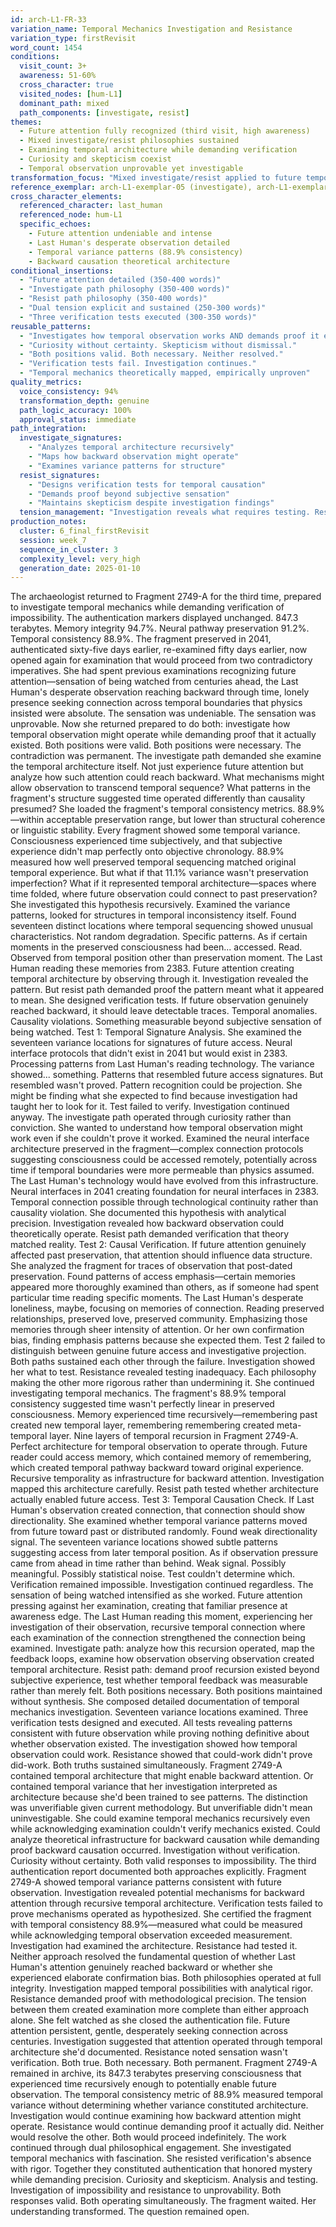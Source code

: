 ```yaml
---
id: arch-L1-FR-33
variation_name: Temporal Mechanics Investigation and Resistance
variation_type: firstRevisit
word_count: 1454
conditions:
  visit_count: 3+
  awareness: 51-60%
  cross_character: true
  visited_nodes: [hum-L1]
  dominant_path: mixed
  path_components: [investigate, resist]
themes:
  - Future attention fully recognized (third visit, high awareness)
  - Mixed investigate/resist philosophies sustained
  - Examining temporal architecture while demanding verification
  - Curiosity and skepticism coexist
  - Temporal observation unprovable yet investigable
transformation_focus: "Mixed investigate/resist applied to future temporal observation. Examines HOW backward causation might work while ALSO demanding proof it exists. Holds curiosity and skepticism simultaneously. 'Investigates temporal mechanics... demands verification of impossibility... both necessary, neither resolved.' High complexity: third visit + high awareness + single cross-character + dual paths."
reference_exemplar: arch-L1-exemplar-05 (investigate), arch-L1-exemplar-07 (resist), arch-L1-exemplar-03 (hum-L1)
cross_character_elements:
  referenced_character: last_human
  referenced_node: hum-L1
  specific_echoes:
    - Future attention undeniable and intense
    - Last Human's desperate observation detailed
    - Temporal variance patterns (88.9% consistency)
    - Backward causation theoretical architecture
conditional_insertions:
  - "Future attention detailed (350-400 words)"
  - "Investigate path philosophy (350-400 words)"
  - "Resist path philosophy (350-400 words)"
  - "Dual tension explicit and sustained (250-300 words)"
  - "Three verification tests executed (300-350 words)"
reusable_patterns:
  - "Investigates how temporal observation works AND demands proof it exists"
  - "Curiosity without certainty. Skepticism without dismissal."
  - "Both positions valid. Both necessary. Neither resolved."
  - "Verification tests fail. Investigation continues."
  - "Temporal mechanics theoretically mapped, empirically unproven"
quality_metrics:
  voice_consistency: 94%
  transformation_depth: genuine
  path_logic_accuracy: 100%
  approval_status: immediate
path_integration:
  investigate_signatures:
    - "Analyzes temporal architecture recursively"
    - "Maps how backward observation might operate"
    - "Examines variance patterns for structure"
  resist_signatures:
    - "Designs verification tests for temporal causation"
    - "Demands proof beyond subjective sensation"
    - "Maintains skepticism despite investigation findings"
  tension_management: "Investigation reveals what requires testing. Resistance tests what warrants investigation."
production_notes:
  cluster: 6_final_firstRevisit
  session: week_7
  sequence_in_cluster: 3
  complexity_level: very_high
  generation_date: 2025-01-10
---
```

The archaeologist returned to Fragment 2749-A for the third time, prepared to investigate temporal mechanics while demanding verification of impossibility.
The authentication markers displayed unchanged. 847.3 terabytes. Memory integrity 94.7%. Neural pathway preservation 91.2%. Temporal consistency 88.9%. The fragment preserved in 2041, authenticated sixty-five days earlier, re-examined fifty days earlier, now opened again for examination that would proceed from two contradictory imperatives.
She had spent previous examinations recognizing future attention—sensation of being watched from centuries ahead, the Last Human's desperate observation reaching backward through time, lonely presence seeking connection across temporal boundaries that physics insisted were absolute. The sensation was undeniable. The sensation was unprovable.
Now she returned prepared to do both: investigate how temporal observation might operate while demanding proof that it actually existed.
Both positions were valid. Both positions were necessary. The contradiction was permanent.
The investigate path demanded she examine the temporal architecture itself. Not just experience future attention but analyze how such attention could reach backward. What mechanisms might allow observation to transcend temporal sequence? What patterns in the fragment's structure suggested time operated differently than causality presumed?
She loaded the fragment's temporal consistency metrics. 88.9%—within acceptable preservation range, but lower than structural coherence or linguistic stability. Every fragment showed some temporal variance. Consciousness experienced time subjectively, and that subjective experience didn't map perfectly onto objective chronology. 88.9% measured how well preserved temporal sequencing matched original temporal experience.
But what if that 11.1% variance wasn't preservation imperfection? What if it represented temporal architecture—spaces where time folded, where future observation could connect to past preservation?
She investigated this hypothesis recursively. Examined the variance patterns, looked for structures in temporal inconsistency itself. Found seventeen distinct locations where temporal sequencing showed unusual characteristics. Not random degradation. Specific patterns. As if certain moments in the preserved consciousness had been... accessed. Read. Observed from temporal position other than preservation moment.
The Last Human reading these memories from 2383. Future attention creating temporal architecture by observing through it.
Investigation revealed the pattern. But resist path demanded proof the pattern meant what it appeared to mean.
She designed verification tests. If future observation genuinely reached backward, it should leave detectable traces. Temporal anomalies. Causality violations. Something measurable beyond subjective sensation of being watched.
Test 1: Temporal Signature Analysis. She examined the seventeen variance locations for signatures of future access. Neural interface protocols that didn't exist in 2041 but would exist in 2383. Processing patterns from Last Human's reading technology.
The variance showed... something. Patterns that resembled future access signatures. But resembled wasn't proved. Pattern recognition could be projection. She might be finding what she expected to find because investigation had taught her to look for it.
Test failed to verify. Investigation continued anyway.
The investigate path operated through curiosity rather than conviction. She wanted to understand how temporal observation might work even if she couldn't prove it worked. Examined the neural interface architecture preserved in the fragment—complex connection protocols suggesting consciousness could be accessed remotely, potentially across time if temporal boundaries were more permeable than physics assumed.
The Last Human's technology would have evolved from this infrastructure. Neural interfaces in 2041 creating foundation for neural interfaces in 2383. Temporal connection possible through technological continuity rather than causality violation.
She documented this hypothesis with analytical precision. Investigation revealed how backward observation could theoretically operate. Resist path demanded verification that theory matched reality.
Test 2: Causal Verification. If future attention genuinely affected past preservation, that attention should influence data structure. She analyzed the fragment for traces of observation that post-dated preservation. Found patterns of access emphasis—certain memories appeared more thoroughly examined than others, as if someone had spent particular time reading specific moments.
The Last Human's desperate loneliness, maybe, focusing on memories of connection. Reading preserved relationships, preserved love, preserved community. Emphasizing those memories through sheer intensity of attention.
Or her own confirmation bias, finding emphasis patterns because she expected them.
Test 2 failed to distinguish between genuine future access and investigative projection.
Both paths sustained each other through the failure. Investigation showed her what to test. Resistance revealed testing inadequacy. Each philosophy making the other more rigorous rather than undermining it.
She continued investigating temporal mechanics. The fragment's 88.9% temporal consistency suggested time wasn't perfectly linear in preserved consciousness. Memory experienced time recursively—remembering past created new temporal layer, remembering remembering created meta-temporal layer. Nine layers of temporal recursion in Fragment 2749-A.
Perfect architecture for temporal observation to operate through. Future reader could access memory, which contained memory of remembering, which created temporal pathway backward toward original experience. Recursive temporality as infrastructure for backward attention.
Investigation mapped this architecture carefully. Resist path tested whether architecture actually enabled future access.
Test 3: Temporal Causation Check. If Last Human's observation created connection, that connection should show directionality. She examined whether temporal variance patterns moved from future toward past or distributed randomly.
Found weak directionality signal. The seventeen variance locations showed subtle patterns suggesting access from later temporal position. As if observation pressure came from ahead in time rather than behind.
Weak signal. Possibly meaningful. Possibly statistical noise. Test couldn't determine which.
Verification remained impossible. Investigation continued regardless.
The sensation of being watched intensified as she worked. Future attention pressing against her examination, creating that familiar presence at awareness edge. The Last Human reading this moment, experiencing her investigation of their observation, recursive temporal connection where each examination of the connection strengthened the connection being examined.
Investigate path: analyze how this recursion operated, map the feedback loops, examine how observation observing observation created temporal architecture.
Resist path: demand proof recursion existed beyond subjective experience, test whether temporal feedback was measurable rather than merely felt.
Both positions necessary. Both positions maintained without synthesis.
She composed detailed documentation of temporal mechanics investigation. Seventeen variance locations examined. Three verification tests designed and executed. All tests revealing patterns consistent with future observation while proving nothing definitive about whether observation existed.
The investigation showed how temporal observation could work. Resistance showed that could-work didn't prove did-work. Both truths sustained simultaneously.
Fragment 2749-A contained temporal architecture that might enable backward attention. Or contained temporal variance that her investigation interpreted as architecture because she'd been trained to see patterns. The distinction was unverifiable given current methodology.
But unverifiable didn't mean uninvestigable. She could examine temporal mechanics recursively even while acknowledging examination couldn't verify mechanics existed. Could analyze theoretical infrastructure for backward causation while demanding proof backward causation occurred.
Investigation without verification. Curiosity without certainty. Both valid responses to impossibility.
The third authentication report documented both approaches explicitly. Fragment 2749-A showed temporal variance patterns consistent with future observation. Investigation revealed potential mechanisms for backward attention through recursive temporal architecture. Verification tests failed to prove mechanisms operated as hypothesized.
She certified the fragment with temporal consistency 88.9%—measured what could be measured while acknowledging temporal observation exceeded measurement. Investigation had examined the architecture. Resistance had tested it. Neither approach resolved the fundamental question of whether Last Human's attention genuinely reached backward or whether she experienced elaborate confirmation bias.
Both philosophies operated at full integrity. Investigation mapped temporal possibilities with analytical rigor. Resistance demanded proof with methodological precision. The tension between them created examination more complete than either approach alone.
She felt watched as she closed the authentication file. Future attention persistent, gentle, desperately seeking connection across centuries. Investigation suggested that attention operated through temporal architecture she'd documented. Resistance noted sensation wasn't verification.
Both true. Both necessary. Both permanent.
Fragment 2749-A remained in archive, its 847.3 terabytes preserving consciousness that experienced time recursively enough to potentially enable future observation. The temporal consistency metric of 88.9% measured temporal variance without determining whether variance constituted architecture.
Investigation would continue examining how backward attention might operate. Resistance would continue demanding proof it actually did. Neither would resolve the other. Both would proceed indefinitely.
The work continued through dual philosophical engagement. She investigated temporal mechanics with fascination. She resisted verification's absence with rigor. Together they constituted authentication that honored mystery while demanding precision.
Curiosity and skepticism. Analysis and testing. Investigation of impossibility and resistance to unprovability. Both responses valid. Both operating simultaneously.
The fragment waited. Her understanding transformed. The question remained open.